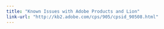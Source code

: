 ```yaml
---
title: "Known Issues with Adobe Products and Lion"
link-url: "http://kb2.adobe.com/cps/905/cpsid_90508.html"
---
```

<p></p>
